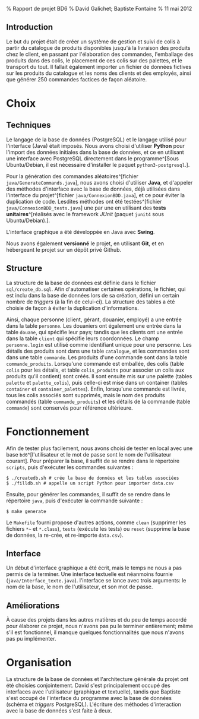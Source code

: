 % Rapport de projet BD6
% David Galichet; Baptiste Fontaine
% 11 mai 2012

Introduction
------------

Le but du projet était de créer un système de gestion et suivi de colis à partir
du catalogue de produits disponibles jusqu'à la livraison des produits chez le
client, en passant par l'élaboration des commandes, l'emballage des produits
dans des colis, le placement de ces colis sur des palettes, et le transport du
tout.
Il fallait également importer un fichier de données fictives sur les produits du
catalogue et les noms des clients et des employés, ainsi que générer 250
commandes factices de façon aléatoire.

Choix
=====

Techniques
----------

Le langage de la base de données (PostgreSQL) et le langage utilisé pour
l'interface (Java) était imposés. Nous avons choisi d'utiliser **Python** pour
l'import des données initiales dans la base de données, et ce en utilisant
une interface avec PostgreSQL directement dans le programme^[Sous Ubuntu/Debian,
il est nécessaire d'installer le paquet `python3-postgresql`.].

Pour la génération des commandes aléatoires^[fichier
`java/GenerateCommands.java`], nous avons choisi d'utiliser
**Java**, et d'appeler des méthodes d'interface avec la base de données, déjà
utilisées dans l'interface du projet^[fichier `java/ConnexionBDD.java`], et ce
pour éviter la duplication de code. Lesdites méthodes ont été
testées^[fichier `java/ConnexionBDD_tests.java`] une par une en utilisant des
**tests unitaires**^[réalisés avec le framework *JUnit* (paquet `junit4` sous
Ubuntu/Debian).].

L'interface graphique a été développée en Java avec **Swing**.

Nous avons également **versionné** le projet, en utilisant **Git**, et en hébergeant
le projet sur un dépôt privé Github. 

Structure
---------

La structure de la base de données est définie dans le fichier
`sql/create_db.sql`. Afin d'automatiser certaines opérations, le fichier, qui
est inclu dans la base de données lors de sa création, défini un certain nombre
de *triggers* (à la fin de celui-ci). La structure des tables a été choisie de
façon à éviter la duplication d'informations.

Ainsi, chaque personne (client,
gérant, douanier, employé) a une entrée dans la table `personne`. Les douaniers
ont également une entrée dans la table `douane`, qui spécifie leur pays; tandis
que les clients ont une entrée dans la table `client` qui spécifie leurs
coordonnées. Le champ `personne.login` est utilisé comme identifiant unique pour
une personne. Les détails des produits sont dans une table `catalogue`, et les
commandes sont dans une table `commande`. Les produits d'une commande sont dans
la table `commande_produits`. Lorsqu'une commande est emballée, des colis (table
`colis` pour les détails, et table `colis_produits` pour associer un colis aux
produits qu'il contient) sont créés. Il sont ensuite mis sur une palette (tables
`palette` et `palette_colis`), puis celle-ci est mise dans un container (tables
`container` et `container_palettes`). Enfin, lorsqu'une commande est livrée,
tous les colis associés sont supprimés, mais le nom des produits commandés
(table `commande_produits`) et les détails de la commande (table `commande`)
sont conservés pour référence ultérieure.

Fonctionnement
==============

Afin de tester plus facilement, nous avons choisi de tester en local avec une
base `bd6`^[l'utilisateur et le mot de passe sont le nom de l'utilisateur
courant]. Pour préparer la base, il suffit de se rendre dans le répertoire
`scripts`, puis d'exécuter les commandes suivantes :

    $ ./createdb.sh # crée la base de données et les tables associées
    $ ./filldb.sh # appelle un script Python pour importer data.csv

Ensuite, pour générer les commandes, il suffit de se rendre dans le répertoire
`java`, puis d'exécuter la commande suivante :

    $ make generate

Le `Makefile` fourni propose d'autres actions, comme `clean` (supprimer les
fichiers `*~` et `*.class`), `tests` (exécute les tests) ou `reset` (supprime la
base de données, la re-crée, et re-importe `data.csv`).

Interface
---------

Un début d'interface graphique a été écrit, mais le temps ne nous a pas permis
de la terminer. Une interface textuelle est néanmoins fournie
(`java/Interface_texte.java`). l'interface se lance avec trois arguments: le nom
de la base, le nom de l'utilisateur, et son mot de passe.

Améliorations
-------------

À cause des projets dans les autres matières et du peu de temps accordé pour
élaborer ce projet, nous n'avons pas pu le terminer entièrement; même s'il est
fonctionnel, il manque quelques fonctionnalités que nous n'avons pas pu
implémenter.

Organisation
============

La structure de la base de données et l'architecture générale du projet ont été
choisies conjointement. David s'est principalement occupé des interfaces avec
l'utilisateur (graphique et textuelle), tandis que Baptiste s'est occupé de
l'interface du programme avec la base de données (schéma et *triggers*
PostgreSQL). L'écriture des méthodes d'interaction avec la base de données
s'est faite à deux.

